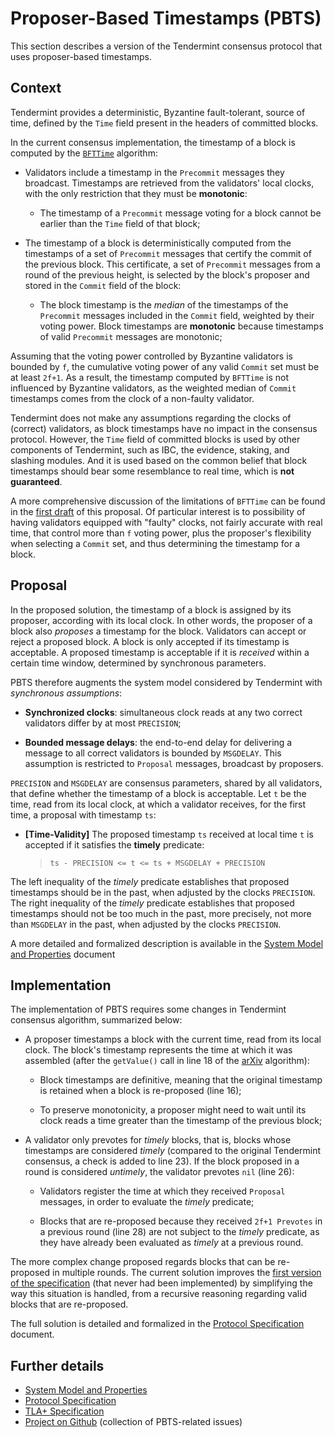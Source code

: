# Proposer-Based Timestamps (PBTS)

This section describes a version of the Tendermint consensus protocol
that uses proposer-based timestamps.

## Context

Tendermint provides a deterministic, Byzantine fault-tolerant, source of time,
defined by the `Time` field present in the headers of committed blocks.

In the current consensus implementation, the timestamp of a block is
computed by the [`BFTTime`][bfttime] algorithm:

- Validators include a timestamp in the `Precommit` messages they broadcast.
Timestamps are retrieved from the validators' local clocks,
with the only restriction that they must be **monotonic**:

    - The timestamp of a `Precommit` message voting for a block
	cannot be earlier than the `Time` field of that block;

- The timestamp of a block is deterministically computed from the timestamps of
a set of `Precommit` messages that certify the commit of the previous block.
This certificate, a set of `Precommit` messages from a round of the previous height,
is selected by the block's proposer and stored in the `Commit` field of the block:

    - The block timestamp is the *median* of the timestamps of the `Precommit` messages
	included in the `Commit` field, weighted by their voting power.
	Block timestamps are **monotonic** because
	timestamps of valid `Precommit` messages are monotonic;

Assuming that the voting power controlled by Byzantine validators is bounded by `f`,
the cumulative voting power of any valid `Commit` set must be at least `2f+1`.
As a result, the timestamp computed by `BFTTime` is not influenced by Byzantine validators,
as the weighted median of `Commit` timestamps comes from the clock of a non-faulty validator.

Tendermint does not make any assumptions regarding the clocks of (correct) validators,
as block timestamps have no impact in the consensus protocol.
However, the `Time` field of committed blocks is used by other components of Tendermint,
such as IBC, the evidence, staking, and slashing modules.
And it is used based on the common belief that block timestamps
should bear some resemblance to real time, which is **not guaranteed**.

A more comprehensive discussion of the limitations of `BFTTime`
can be found in the [first draft][main_v1] of this proposal.
Of particular interest is to possibility of having validators equipped with "faulty" clocks,
not fairly accurate with real time, that control more than `f` voting power,
plus the proposer's flexibility when selecting a `Commit` set,
and thus determining the timestamp for a block.

## Proposal

In the proposed solution, the timestamp of a block is assigned by its
proposer, according with its local clock.
In other words, the proposer of a block also *proposes* a timestamp for the block.
Validators can accept or reject a proposed block.
A block is only accepted if its timestamp is acceptable.
A proposed timestamp is acceptable if it is *received* within a certain time window,
determined by synchronous parameters.

PBTS therefore augments the system model considered by Tendermint with *synchronous assumptions*:

- **Synchronized clocks**: simultaneous clock reads at any two correct validators
differ by at most `PRECISION`;

- **Bounded message delays**: the end-to-end delay for delivering a message to all correct validators
is bounded by `MSGDELAY`.
This assumption is restricted to `Proposal` messages, broadcast by proposers.

`PRECISION` and `MSGDELAY` are consensus parameters, shared by all validators,
that define whether the timestamp of a block is acceptable.
Let `t` be the time, read from its local clock, at which a validator
receives, for the first time, a proposal with timestamp `ts`:

- **[Time-Validity]** The proposed timestamp `ts` received at local time `t`
is accepted if it satisfies the **timely** predicate:
	> `ts - PRECISION <= t <= ts + MSGDELAY + PRECISION`

The left inequality of the *timely* predicate establishes that proposed timestamps
should be in the past, when adjusted by the clocks `PRECISION`.
The right inequality of the *timely* predicate establishes that proposed timestamps
should not be too much in the past, more precisely, not more than `MSGDELAY` in the past,
when adjusted by the clocks `PRECISION`.

A more detailed and formalized description is available in the
[System Model and Properties][sysmodel] document

## Implementation

The implementation of PBTS requires some changes in Tendermint consensus algorithm,
summarized below:

- A proposer timestamps a block with the current time, read from its local clock.
The block's timestamp represents the time at which it was assembled
(after the `getValue()` call in line 18 of the [arXiv][arXiv] algorithm):

    - Block timestamps are definitive, meaning that the original timestamp
	is retained when a block is re-proposed (line 16);

    - To preserve monotonicity, a proposer might need to wait until its clock
	reads a time greater than the timestamp of the previous block;

- A validator only prevotes for *timely* blocks,
that is, blocks whose timestamps are considered *timely* (compared to the original Tendermint consensus, a check is added to line 23).
If the block proposed in a round is considered *untimely*,
the validator prevotes `nil` (line 26):

    - Validators register the time at which they received `Proposal` messages,
	in order to evaluate the *timely* predicate;

    - Blocks that are re-proposed because they received `2f+1 Prevotes`
	in a previous round (line 28) are not subject to the *timely* predicate,
	as they have already been evaluated as *timely* at a previous round.

The more complex change proposed regards blocks that can be re-proposed in multiple rounds.
The current solution improves the [first version of the specification][algorithm_v1] (that never had been implemented)
by simplifying the way this situation is handled,
from a recursive reasoning regarding valid blocks that are re-proposed.

The full solution is detailed and formalized in the [Protocol Specification][algorithm] document.

## Further details

- [System Model and Properties][sysmodel]
- [Protocol Specification][algorithm]
- [TLA+ Specification][proposertla]
- [Project on Github][project] (collection of PBTS-related issues)

[main_v1]: ./v1/pbts_001_draft.md

[algorithm]: ./pbts-algorithm_002_draft.md
[algorithm_v1]: ./v1/pbts-algorithm_001_draft.md

[sysmodel]: ./pbts-sysmodel_002_draft.md
[sysmodel_v1]: ./v1/pbts-sysmodel_001_draft.md

[proposertla]: ./tla/TendermintPBT.tla

[bfttime]: ./bft-time.md
[arXiv]: https://arxiv.org/pdf/1807.04938.pdf

[project]: https://github.com/orgs/tendermint/projects/10
